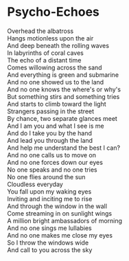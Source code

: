 # Psycho-Echoes

Overhead the albatross  
Hangs motionless upon the air  
And deep beneath the rolling waves  
In labyrinths of coral caves  
The echo of a distant time  
Comes willowing across the sand  
And everything is green and submarine  
And no one showed us to the land  
And no one knows the where's or why's  
But something stirs and something tries  
And starts to climb toward the light  
Strangers passing in the street  
By chance, two separate glances meet  
And I am you and what I see is me  
And do I take you by the hand  
And lead you through the land  
And help me understand the best I can?  
And no one calls us to move on  
And no one forces down our eyes  
No one speaks and no one tries  
No one flies around the sun  
Cloudless everyday  
You fall upon my waking eyes  
Inviting and inciting me to rise  
And through the window in the wall  
Come streaming in on sunlight wings  
A million bright ambassadors of morning  
And no one sings me lullabies  
And no one makes me close my eyes  
So I throw the windows wide  
And call to you across the sky  
